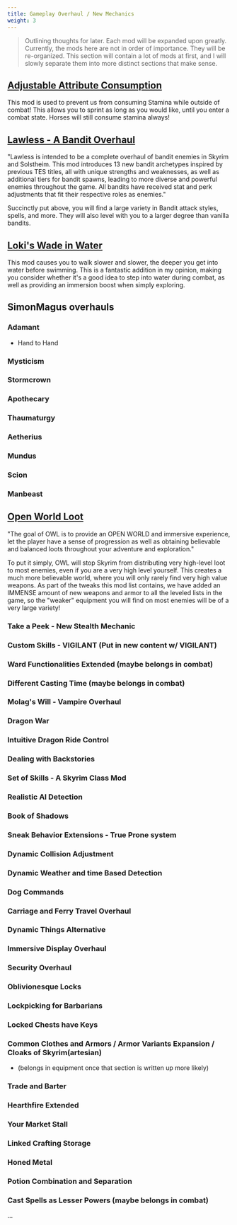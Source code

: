 ```yaml
---
title: Gameplay Overhaul / New Mechanics
weight: 3
---
```

> Outlining thoughts for later. Each mod will be expanded upon greatly.
> Currently, the mods here are not in order of importance. They will be re-organized.
> This section will contain a lot of mods at first, and I will slowly separate them into more distinct sections that make sense.

## [Adjustable Attribute Consumption](https://www.nexusmods.com/skyrimspecialedition/mods/78618)

This mod is used to prevent us from consuming Stamina while outside of combat! This allows you to sprint as long as you would like, until you enter a combat state. Horses will still consume stamina always!

## [Lawless - A Bandit Overhaul](https://www.nexusmods.com/skyrimspecialedition/mods/88080)

"Lawless is intended to be a complete overhaul of bandit enemies in Skyrim and Solstheim. This mod introduces 13 new bandit archetypes inspired by previous TES titles, all with unique strengths and weaknesses, as well as additional tiers for bandit spawns, leading to more diverse and powerful enemies throughout the game. All bandits have received stat and perk adjustments that fit their respective roles as enemies."

Succinctly put above, you will find a large variety in Bandit attack styles, spells, and more. They will also level with you to a larger degree than vanilla bandits.

## [Loki's Wade in Water](https://www.nexusmods.com/skyrimspecialedition/mods/42854)

This mod causes you to walk slower and slower, the deeper you get into water before swimming. This is a fantastic addition in my opinion, making you consider whether it's a good idea to step into water during combat, as well as providing an immersion boost when simply exploring.

## SimonMagus overhauls

### Adamant

- Hand to Hand

### Mysticism

### Stormcrown

### Apothecary

### Thaumaturgy

### Aetherius

### Mundus

### Scion

### Manbeast

## [Open World Loot](https://www.nexusmods.com/skyrimspecialedition/mods/49681)

"The goal of OWL is to provide an OPEN WORLD and immersive experience, let the player have a sense of progression as well as obtaining believable and balanced loots throughout your adventure and exploration."

To put it simply, OWL will stop Skyrim from distributing very high-level loot to most enemies, even if you are a very high level yourself. This creates a much more believable world, where you will only rarely find very high value weapons. As part of the tweaks this mod list contains, we have added an IMMENSE amount of new weapons and armor to all the leveled lists in the game, so the "weaker" equipment you will find on most enemies will be of a very large variety!

### Take a Peek - New Stealth Mechanic

### Custom Skills - VIGILANT (Put in new content w/ VIGILANT)

### Ward Functionalities Extended (maybe belongs in combat)

### Different Casting Time (maybe belongs in combat)

### Molag's Will - Vampire Overhaul

### Dragon War

### Intuitive Dragon Ride Control

### Dealing with Backstories

### Set of Skills - A Skyrim Class Mod

### Realistic AI Detection

### Book of Shadows

### Sneak Behavior Extensions - True Prone system

### Dynamic Collision Adjustment

### Dynamic Weather and time Based Detection

### Dog Commands

### Carriage and Ferry Travel Overhaul

### Dynamic Things Alternative

### Immersive Display Overhaul

### Security Overhaul

### Oblivionesque Locks

### Lockpicking for Barbarians

### Locked Chests have Keys

### Common Clothes and Armors / Armor Variants Expansion / Cloaks of Skyrim(artesian)

- (belongs in equipment once that section is written up more likely)

### Trade and Barter

### Hearthfire Extended

### Your Market Stall

### Linked Crafting Storage

### Honed Metal

### Potion Combination and Separation

### Cast Spells as Lesser Powers (maybe belongs in combat)

...
